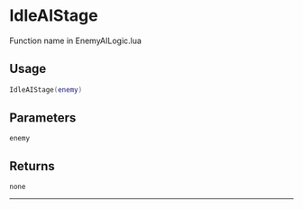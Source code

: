 # IdleAIStage
Function name in EnemyAILogic.lua
## Usage
```lua
IdleAIStage(enemy)
```
## Parameters
`enemy`
## Returns
`none`

---
